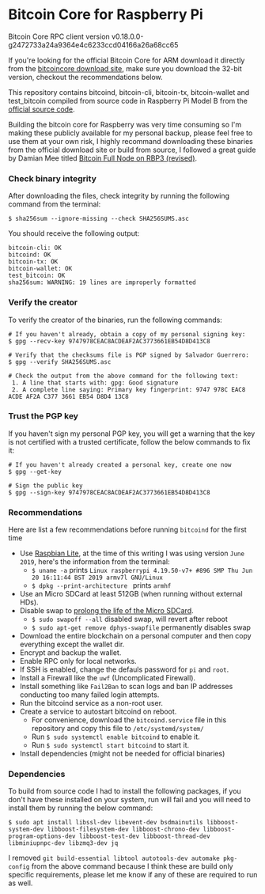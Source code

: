 # Bitcoin Core for Raspberry Pi

Bitcoin Core RPC client version v0.18.0.0-g2472733a24a9364e4c6233ccd04166a26a68cc65

If you're looking for the official Bitcoin Core for ARM download it directly from the [bitcoincore download site](https://bitcoincore.org/en/download/), make sure you download the 32-bit version, checkout the recommendations below.

This repository contains bitcoind, bitcoin-cli, bitcoin-tx, bitcoin-wallet and test_bitcoin compiled from source code in Raspberry Pi Model B from the [official source code](https://bitcoincore.org/en/download/).

Building the bitcoin core for Raspberry was very time consuming so I'm making these publicly available for my personal backup, please feel free to use them at your own risk, I highly recommand downloading these binaries from the official download site or build from source, I followed a great guide by Damian Mee titled [Bitcoin Full Node on RBP3 (revised)](https://medium.com/@meeDamian/bitcoin-full-node-on-rbp3-revised-88bb7c8ef1d1).

### Check binary integrity
After downloading the files, check integrity by running the following command from the terminal:
```
$ sha256sum --ignore-missing --check SHA256SUMS.asc
```
You should receive the following output:
```
bitcoin-cli: OK
bitcoind: OK
bitcoin-tx: OK
bitcoin-wallet: OK
test_bitcoin: OK
sha256sum: WARNING: 19 lines are improperly formatted
```

### Verify the creator
To verify the creator of the binaries, run the following commands:
```
# If you haven't already, obtain a copy of my personal signing key:
$ gpg --recv-key 9747978CEAC8ACDEAF2AC3773661EB54D8D413C8

# Verify that the checksums file is PGP signed by Salvador Guerrero:
$ gpg --verify SHA256SUMS.asc

# Check the output from the above command for the following text:
 1. A line that starts with: gpg: Good signature
 2. A complete line saying: Primary key fingerprint: 9747 978C EAC8 ACDE AF2A C377 3661 EB54 D8D4 13C8
```

### Trust the PGP key
If you haven't sign my personal PGP key, you will get a warning that the key is not certified with a trusted certificate, follow the below commands to fix it:
```
# If you haven't already created a personal key, create one now
$ gpg --get-key

# Sign the public key
$ gpg --sign-key 9747978CEAC8ACDEAF2AC3773661EB54D8D413C8
```

### Recommendations
Here are list a few recommendations before running `bitcoind` for the first time
* Use [Raspbian Lite](https://www.raspberrypi.org/downloads/raspbian/), at the time of this writing I was using version `June 2019`, here's the information from the terminal:
  * `$ uname -a` prints `Linux raspberrypi 4.19.50-v7+ #896 SMP Thu Jun 20 16:11:44 BST 2019 armv7l GNU/Linux`
  * `$ dpkg --print-architecture ` prints `armhf`
* Use an Micro SDCard at least 512GB (when running without external HDs).
* Disable swap to [prolong the life of the Micro SDCard](https://raspberrypi.stackexchange.com/a/186).
  * `$ sudo swapoff --all` disabled swap, will revert after reboot
  * `$ sudo apt-get remove dphys-swapfile` permanently disables swap
* Download the entire blockchain on a personal computer and then copy everything except the wallet dir.
* Encrypt and backup the wallet.
* Enable RPC only for local networks.
* If SSH is enabled, change the defauls password for `pi` and `root`.
* Install a Firewall like the `uwf` (Uncomplicated Firewall).
* Install something like `Fail2Ban` to scan logs and ban IP addresses conducting too many failed login attempts.
* Run the bitcoind service as a non-root user.
* Create a service to autostart bitcoind on reboot.
  * For convenience, download the `bitcoind.service` file in this repository and copy this file to `/etc/systemd/system/`
  * Run `$ sudo systemctl enable bitcoind` to enable it.
  * Run `$ sudo systemctl start bitcoind` to start it.
* Install dependencies (might not be needed for official binaries)

### Dependencies
To build from source code I had to install the following packages, if you don't have these installed on your system, run will fail and you will need to install them by running the below command:
```
$ sudo apt install libssl-dev libevent-dev bsdmainutils libboost-system-dev libboost-filesystem-dev libboost-chrono-dev libboost-program-options-dev libboost-test-dev libboost-thread-dev libminiupnpc-dev libzmq3-dev jq
```
I removed `git build-essential libtool autotools-dev automake pkg-config` from the above command because I think these are build only specific requirements, please let me know if any of these are required to run as well.
